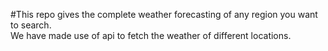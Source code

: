 #This repo gives the complete weather forecasting of any region you want to search.
<br>
We have made use of api to fetch the weather of different locations.
